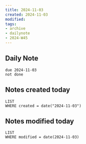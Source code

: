 ```yaml
---
title: 2024-11-03
created: 2024-11-03
modified: 
tags: 
- archive
- dailynote
- 2024-W45
---
```

## Daily Note
```tasks
due 2024-11-03
not done
```
## Notes created today
```dataview
LIST
WHERE created = date("2024-11-03")
```
## Notes modified today
```dataview
LIST
WHERE modified = date(2024-11-03)
```
